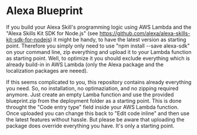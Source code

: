 # Alexa Blueprint
If you build your Alexa Skill's programming logic using AWS Lambda and the "Alexa Skills Kit SDK for Node.js" (see https://github.com/alexa/alexa-skills-kit-sdk-for-nodejs) it might be handy, to have the latest version as starting point. Therefore you simply only need to use "npm install --save alexa-sdk" on your command line, zip everything and upload it to your Lambda function as starting point. Well, to optimize it you should exclude everything which is already build-in in AWS Lambda (only the Alexa package and the localization packages are neeed).

If this seems complicated to you, this repository contains already everything you need. So, no installation, no optimaziation, and no zipping required anymore. Just create an empty Lamba function and use the provided blueprint.zip from the deployment folder as a starting point. This is done throught the "Code entry type" field inside your AWS Lambda function. Once uploaded you can change this back to "Edit code inline" and then use the latest features without hassle. But please be aware that uploading the package does override everything you have. It's only a starting point.
